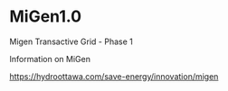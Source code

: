 # MiGen1.0
Migen Transactive Grid - Phase 1

Information on MiGen

https://hydroottawa.com/save-energy/innovation/migen
